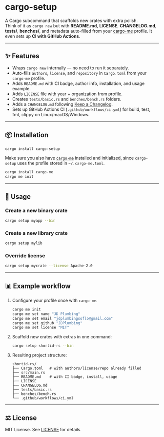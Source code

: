 # cargo-setup

A Cargo subcommand that scaffolds new crates with extra polish.  
Think of it as `cargo new` but with **README.md**, **LICENSE**, **CHANGELOG.md**, **tests/**, **benches/**, and metadata auto-filled from your [cargo-me](https://crates.io/crates/cargo-me) profile. It even sets up **CI with GitHub Actions**.

---

## ✨ Features
- Wraps `cargo new` internally — no need to run it separately.
- Auto-fills `authors`, `license`, and `repository` in `Cargo.toml` from your `cargo-me` profile.
- Adds `README.md` with CI badge, author info, installation, and usage example.
- Adds `LICENSE` file with year + organization from profile.
- Creates `tests/basic.rs` and `benches/bench.rs` folders.
- Adds a `CHANGELOG.md` following [Keep a Changelog](https://keepachangelog.com/en/1.0.0/).
- Sets up GitHub Actions CI (`.github/workflows/ci.yml`) for build, test, fmt, clippy on Linux/macOS/Windows.

---

## 📦 Installation

```bash
cargo install cargo-setup
```

Make sure you also have [`cargo-me`](https://crates.io/crates/cargo-me) installed and initialized, since `cargo-setup` uses the profile stored in `~/.cargo-me.toml`.

```bash
cargo install cargo-me
cargo me init
```

---

## 🚀 Usage

### Create a new binary crate
```bash
cargo setup myapp --bin
```

### Create a new library crate
```bash
cargo setup mylib
```

### Override license
```bash
cargo setup mycrate --license Apache-2.0
```

---

## 📊 Example workflow

1. Configure your profile once with `cargo-me`:
   ```bash
   cargo me init
   cargo me set name "JD Plumbing"
   cargo me set email "jdplumbingsoflo@gmail.com"
   cargo me set github "JDPlumbing"
   cargo me set license "MIT"
   ```

2. Scaffold new crates with extras in one command:
   ```bash
   cargo setup shortid-rs --bin
   ```

3. Resulting project structure:
   ```
   shortid-rs/
   ├── Cargo.toml   # with authors/license/repo already filled
   ├── src/main.rs
   ├── README.md    # with CI badge, install, usage
   ├── LICENSE
   ├── CHANGELOG.md
   ├── tests/basic.rs
   ├── benches/bench.rs
   └── .github/workflows/ci.yml
   ```

---

## ⚖️ License

MIT License. See [LICENSE](LICENSE) for details.
